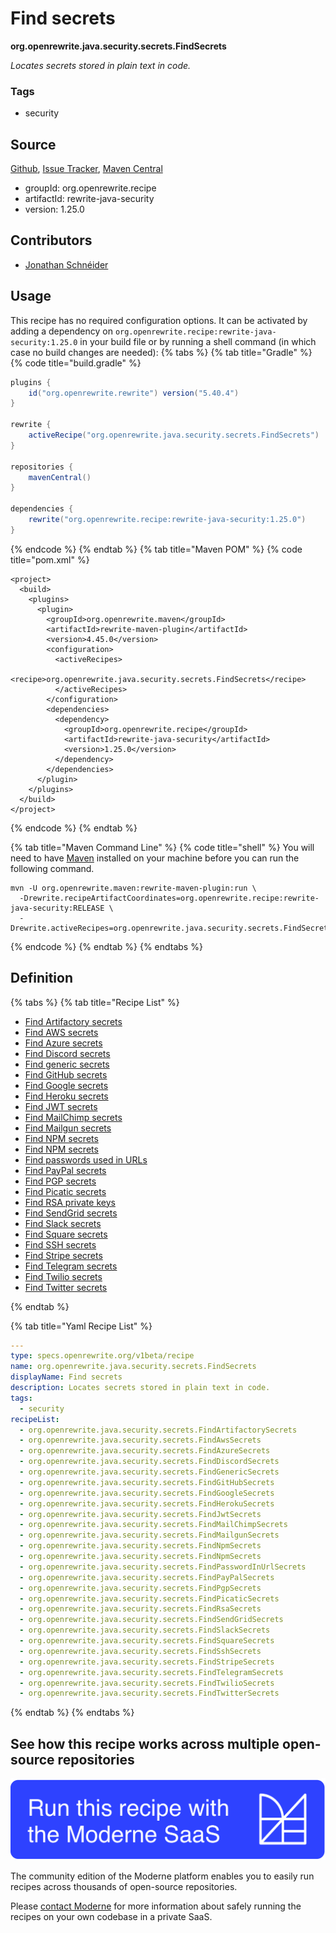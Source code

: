 # Find secrets

**org.openrewrite.java.security.secrets.FindSecrets**

_Locates secrets stored in plain text in code._

### Tags

* security

## Source

[Github](https://github.com/openrewrite/rewrite-java-security/blob/main/src/main/resources/META-INF/rewrite/secrets.yml), [Issue Tracker](https://github.com/openrewrite/rewrite-java-security/issues), [Maven Central](https://central.sonatype.com/artifact/org.openrewrite.recipe/rewrite-java-security/1.25.0/jar)

* groupId: org.openrewrite.recipe
* artifactId: rewrite-java-security
* version: 1.25.0

## Contributors
* [Jonathan Schnéider](jkschneider@gmail.com)


## Usage

This recipe has no required configuration options. It can be activated by adding a dependency on `org.openrewrite.recipe:rewrite-java-security:1.25.0` in your build file or by running a shell command (in which case no build changes are needed): 
{% tabs %}
{% tab title="Gradle" %}
{% code title="build.gradle" %}
```groovy
plugins {
    id("org.openrewrite.rewrite") version("5.40.4")
}

rewrite {
    activeRecipe("org.openrewrite.java.security.secrets.FindSecrets")
}

repositories {
    mavenCentral()
}

dependencies {
    rewrite("org.openrewrite.recipe:rewrite-java-security:1.25.0")
}
```
{% endcode %}
{% endtab %}
{% tab title="Maven POM" %}
{% code title="pom.xml" %}
```markup
<project>
  <build>
    <plugins>
      <plugin>
        <groupId>org.openrewrite.maven</groupId>
        <artifactId>rewrite-maven-plugin</artifactId>
        <version>4.45.0</version>
        <configuration>
          <activeRecipes>
            <recipe>org.openrewrite.java.security.secrets.FindSecrets</recipe>
          </activeRecipes>
        </configuration>
        <dependencies>
          <dependency>
            <groupId>org.openrewrite.recipe</groupId>
            <artifactId>rewrite-java-security</artifactId>
            <version>1.25.0</version>
          </dependency>
        </dependencies>
      </plugin>
    </plugins>
  </build>
</project>
```
{% endcode %}
{% endtab %}

{% tab title="Maven Command Line" %}
{% code title="shell" %}
You will need to have [Maven](https://maven.apache.org/download.cgi) installed on your machine before you can run the following command.

```shell
mvn -U org.openrewrite.maven:rewrite-maven-plugin:run \
  -Drewrite.recipeArtifactCoordinates=org.openrewrite.recipe:rewrite-java-security:RELEASE \
  -Drewrite.activeRecipes=org.openrewrite.java.security.secrets.FindSecrets
```
{% endcode %}
{% endtab %}
{% endtabs %}

## Definition

{% tabs %}
{% tab title="Recipe List" %}
* [Find Artifactory secrets](../../../java/security/secrets/findartifactorysecrets.md)
* [Find AWS secrets](../../../java/security/secrets/findawssecrets.md)
* [Find Azure secrets](../../../java/security/secrets/findazuresecrets.md)
* [Find Discord secrets](../../../java/security/secrets/finddiscordsecrets.md)
* [Find generic secrets](../../../java/security/secrets/findgenericsecrets.md)
* [Find GitHub secrets](../../../java/security/secrets/findgithubsecrets.md)
* [Find Google secrets](../../../java/security/secrets/findgooglesecrets.md)
* [Find Heroku secrets](../../../java/security/secrets/findherokusecrets.md)
* [Find JWT secrets](../../../java/security/secrets/findjwtsecrets.md)
* [Find MailChimp secrets](../../../java/security/secrets/findmailchimpsecrets.md)
* [Find Mailgun secrets](../../../java/security/secrets/findmailgunsecrets.md)
* [Find NPM secrets](../../../java/security/secrets/findnpmsecrets.md)
* [Find NPM secrets](../../../java/security/secrets/findnpmsecrets.md)
* [Find passwords used in URLs](../../../java/security/secrets/findpasswordinurlsecrets.md)
* [Find PayPal secrets](../../../java/security/secrets/findpaypalsecrets.md)
* [Find PGP secrets](../../../java/security/secrets/findpgpsecrets.md)
* [Find Picatic secrets](../../../java/security/secrets/findpicaticsecrets.md)
* [Find RSA private keys](../../../java/security/secrets/findrsasecrets.md)
* [Find SendGrid secrets](../../../java/security/secrets/findsendgridsecrets.md)
* [Find Slack secrets](../../../java/security/secrets/findslacksecrets.md)
* [Find Square secrets](../../../java/security/secrets/findsquaresecrets.md)
* [Find SSH secrets](../../../java/security/secrets/findsshsecrets.md)
* [Find Stripe secrets](../../../java/security/secrets/findstripesecrets.md)
* [Find Telegram secrets](../../../java/security/secrets/findtelegramsecrets.md)
* [Find Twilio secrets](../../../java/security/secrets/findtwiliosecrets.md)
* [Find Twitter secrets](../../../java/security/secrets/findtwittersecrets.md)

{% endtab %}

{% tab title="Yaml Recipe List" %}
```yaml
---
type: specs.openrewrite.org/v1beta/recipe
name: org.openrewrite.java.security.secrets.FindSecrets
displayName: Find secrets
description: Locates secrets stored in plain text in code.
tags:
  - security
recipeList:
  - org.openrewrite.java.security.secrets.FindArtifactorySecrets
  - org.openrewrite.java.security.secrets.FindAwsSecrets
  - org.openrewrite.java.security.secrets.FindAzureSecrets
  - org.openrewrite.java.security.secrets.FindDiscordSecrets
  - org.openrewrite.java.security.secrets.FindGenericSecrets
  - org.openrewrite.java.security.secrets.FindGitHubSecrets
  - org.openrewrite.java.security.secrets.FindGoogleSecrets
  - org.openrewrite.java.security.secrets.FindHerokuSecrets
  - org.openrewrite.java.security.secrets.FindJwtSecrets
  - org.openrewrite.java.security.secrets.FindMailChimpSecrets
  - org.openrewrite.java.security.secrets.FindMailgunSecrets
  - org.openrewrite.java.security.secrets.FindNpmSecrets
  - org.openrewrite.java.security.secrets.FindNpmSecrets
  - org.openrewrite.java.security.secrets.FindPasswordInUrlSecrets
  - org.openrewrite.java.security.secrets.FindPayPalSecrets
  - org.openrewrite.java.security.secrets.FindPgpSecrets
  - org.openrewrite.java.security.secrets.FindPicaticSecrets
  - org.openrewrite.java.security.secrets.FindRsaSecrets
  - org.openrewrite.java.security.secrets.FindSendGridSecrets
  - org.openrewrite.java.security.secrets.FindSlackSecrets
  - org.openrewrite.java.security.secrets.FindSquareSecrets
  - org.openrewrite.java.security.secrets.FindSshSecrets
  - org.openrewrite.java.security.secrets.FindStripeSecrets
  - org.openrewrite.java.security.secrets.FindTelegramSecrets
  - org.openrewrite.java.security.secrets.FindTwilioSecrets
  - org.openrewrite.java.security.secrets.FindTwitterSecrets

```
{% endtab %}
{% endtabs %}

## See how this recipe works across multiple open-source repositories

[![Moderne Link Image](/.gitbook/assets/ModerneRecipeButton.png)](https://public.moderne.io/recipes/org.openrewrite.java.security.secrets.FindSecrets)

The community edition of the Moderne platform enables you to easily run recipes across thousands of open-source repositories.

Please [contact Moderne](https://moderne.io/product) for more information about safely running the recipes on your own codebase in a private SaaS.
